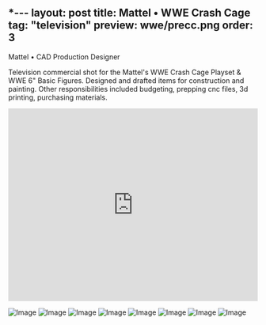 *---
layout: post
title: Mattel • WWE Crash Cage
tag: "television"
preview: wwe/precc.png
order: 3
---
Mattel • CAD Production Designer

Television commercial shot for the Mattel's WWE Crash Cage Playset & WWE 6" Basic Figures. Designed and drafted items for construction and painting. Other responsibilities included budgeting, prepping cnc files, 3d printing, purchasing materials.

<iframe frameborder="0" scrolling="no" height="390" width="100%" src="https://www.youtube.com/embed/ERd4uKqD0zc" allow="autoplay; encrypted-media" allowfullscreen></iframe>

![Image](1cc.png)
![Image](2cc.png)
![Image](3cc.png)
![Image](4cc.png)
![Image](5cc.png)
![Image](6cc.png)
![Image](7cc.png)
![Image](8cc.png)
